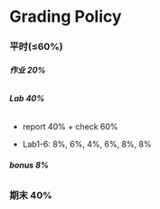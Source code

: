 # Grading Policy

### 平时($\leq$60%)

###### **作业 20%**
###### **Lab 40%** 
- report 40% + check 60%

- Lab1-6: 8%, 6%, 4%, 6%, 8%, 8%
###### **bonus 8%**

### 期末 40%
